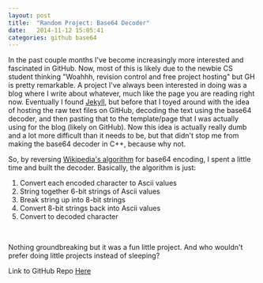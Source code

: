 ```yaml
---
layout: post
title:  "Random Project: Base64 Decoder"
date:   2014-11-12 15:05:41
categories: github base64
---
```


In the past couple months I've become increasingly more interested and fascinated in GitHub. Now, most of this is likely due to the newbie CS student thinking "Woahhh, revision control and free project hosting" but GH is pretty remarkable. A project I've always been interested in doing was a blog where I write about whatever, much like the page you are reading right now. Eventually I found [Jekyll](http://jekyllrb.com/), but before that I toyed around with the idea of hosting the raw text files on GitHub, decoding the text using the base64 decoder, and then pasting that to the template/page that I was actually using for the blog (likely on GitHub). Now this idea is actually really dumb and a lot more difficult than it needs to be, but that didn't stop me from making the base64 decoder in C++, because why not.

So, by reversing [Wikipedia's algorithm](http://en.wikipedia.org/wiki/Base64#Examples) for base64 encoding, I spent a little time and built the decoder. Basically, the algorithm is just:

1. Convert each encoded character to Ascii values
2. String together 6-bit strings of Ascii values
3. Break string up into 8-bit strings
4. Convert 8-bit strings back into Ascii values
5. Convert to decoded character

<br />

Nothing groundbreaking but it was a fun little project. And who wouldn't prefer doing little projects instead of sleeping? 

Link to GitHub Repo [Here](https://github.com/ben-tanen/Base64Decode)


